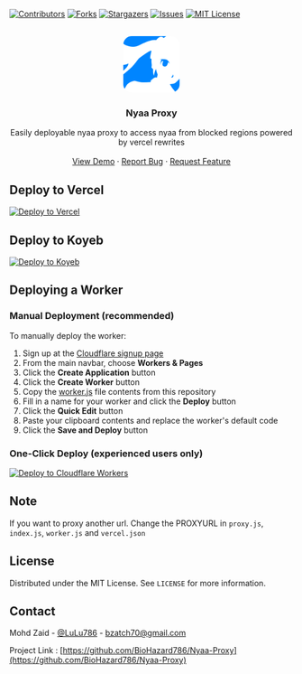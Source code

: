 [![Contributors][contributors-shield]][contributors-url]
[![Forks][forks-shield]][forks-url]
[![Stargazers][stars-shield]][stars-url]
[![Issues][issues-shield]][issues-url]
[![MIT License][license-shield]][license-url]

<!-- PROJECT LOGO -->
<br />
<div align="center">
  <a href="https://github.com/BioHazard786/Nyaa-Proxy">
    <img src="nyaa.png" alt="Logo" width="100" height="100" style="border-radius:15px">
  </a>

  <h3 align="center">Nyaa Proxy</h3>

  <p align="center">
    Easily deployable nyaa proxy to access nyaa from blocked regions powered by vercel rewrites
    <br />
    <br />
    <a href="https://nyaa-proxy.vercel.app/">View Demo</a>
    ·
    <a href="https://github.com/BioHazard786/Nyaa-Proxy/issues">Report Bug</a>
    ·
    <a href="https://github.com/BioHazard786/Nyaa-Proxy/issues">Request Feature</a>
  </p>
</div>

## Deploy to Vercel

[![Deploy to Vercel](https://vercel.com/button)](https://vercel.com/import/project?template=https://github.com/BioHazard786/Nyaa-Proxy)

## Deploy to Koyeb

[![Deploy to Koyeb](https://www.koyeb.com/static/images/deploy/button.svg)](https://app.koyeb.com/deploy?type=git&repository=github.com/BioHazard786/Nyaa-Proxy&branch=master&name=Nyaa-Proxy&builder=dockerfile&ports=8000;http;/)

## Deploying a Worker

### Manual Deployment (recommended)

To manually deploy the worker:

1. Sign up at the [Cloudflare signup page](https://www.cloudflare.com/sign-up)
2. From the main navbar, choose **Workers & Pages**
3. Click the **Create Application** button
4. Click the **Create Worker** button
5. Copy the [worker.js](https://github.com/uoosef/bepass-worker/blob/main/dist/worker.js) file contents from this repository
6. Fill in a name for your worker and click the **Deploy** button
7. Click the **Quick Edit** button
8. Paste your clipboard contents and replace the worker's default code
9. Click the **Save and Deploy** button

### One-Click Deploy (experienced users only)

[![Deploy to Cloudflare Workers](https://deploy.workers.cloudflare.com/button)](https://deploy.workers.cloudflare.com/?url=https://github.com/BioHazard786/Nyaa-Proxy)

## Note

If you want to proxy another url. Change the PROXYURL in `proxy.js`, `index.js`, `worker.js` and `vercel.json`

## License

Distributed under the MIT License. See `LICENSE` for more information.

## Contact

Mohd Zaid - [@LuLu786](https://t.me/LuLu786) - bzatch70@gmail.com

Project Link : [https://github.com/BioHazard786/Nyaa-Proxy](https://github.com/BioHazard786/Nyaa-Proxy)

[contributors-shield]: https://img.shields.io/github/contributors/BioHazard786/Nyaa-Proxy.svg?style=for-the-badge
[contributors-url]: https://github.com/BioHazard786/Nyaa-Proxy/graphs/contributors
[forks-shield]: https://img.shields.io/github/forks/BioHazard786/Nyaa-Proxy.svg?style=for-the-badge
[forks-url]: https://github.com/BioHazard786/Nyaa-Proxy/network/members
[stars-shield]: https://img.shields.io/github/stars/BioHazard786/Nyaa-Proxy.svg?style=for-the-badge
[stars-url]: https://github.com/BioHazard786/Nyaa-Proxy/stargazers
[issues-shield]: https://img.shields.io/github/issues/BioHazard786/Nyaa-Proxy.svg?style=for-the-badge
[issues-url]: https://github.com/BioHazard786/Nyaa-Proxy/issues
[license-shield]: https://img.shields.io/github/license/BioHazard786/Nyaa-Proxy.svg?style=for-the-badge
[license-url]: https://github.com/BioHazard786/Nyaa-Proxy/blob/master/LICENSE
